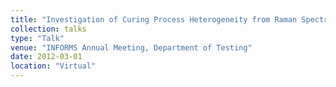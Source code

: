 ```yaml
---
title: "Investigation of Curing Process Heterogeneity from Raman Spectrum via CP Decomposition"
collection: talks
type: "Talk"
venue: "INFORMS Annual Meeting, Department of Testing"
date: 2012-03-01
location: "Virtual"
---
```


